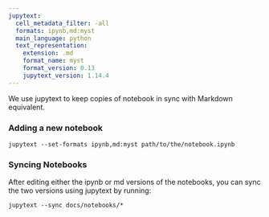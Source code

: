 ```yaml
---
jupytext:
  cell_metadata_filter: -all
  formats: ipynb,md:myst
  main_language: python
  text_representation:
    extension: .md
    format_name: myst
    format_version: 0.13
    jupytext_version: 1.14.4
---
```


We use jupytext to keep copies of notebook in sync with Markdown equivalent.

### Adding a new notebook

```
jupytext --set-formats ipynb,md:myst path/to/the/notebook.ipynb
```

### Syncing Notebooks

After editing either the ipynb or md versions of the notebooks, you can sync the two versions using jupytext by running:

```
jupytext --sync docs/notebooks/*
```
